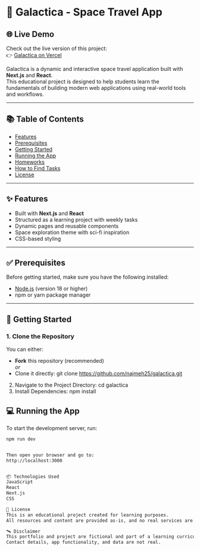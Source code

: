 # 🚀 Galactica - Space Travel App

## 🌐 Live Demo

Check out the live version of this project:  
👉 [Galactica on Vercel](https://nasa-collaboration.vercel.app/)

Galactica is a dynamic and interactive space travel application built with **Next.js** and **React**.  
This educational project is designed to help students learn the fundamentals of building modern web applications using real-world tools and workflows.

---

## 📚 Table of Contents

- [Features](#features)
- [Prerequisites](#prerequisites)
- [Getting Started](#getting-started)
- [Running the App](#running-the-app)
- [Homeworks](#homeworks)
- [How to Find Tasks](#how-to-find-tasks)
- [License](#license)

---

## ✨ Features

- Built with **Next.js** and **React**
- Structured as a learning project with weekly tasks
- Dynamic pages and reusable components
- Space exploration theme with sci-fi inspiration
- CSS-based styling

---

## ✅ Prerequisites

Before getting started, make sure you have the following installed:

- [Node.js](https://nodejs.org/) (version 18 or higher)
- npm or yarn package manager

---

## 🚀 Getting Started

### 1. Clone the Repository

You can either:
- **Fork** this repository (recommended)  
  *or*
- Clone it directly:
git clone https://github.com/najmeh25/galactica.git

2. Navigate to the Project Directory:
cd galactica
3. Install Dependencies:
npm install

## 💻 Running the App
To start the development server, run:
```bash
npm run dev


Then open your browser and go to:
http://localhost:3000


📦 Technologies Used
JavaScript
React
Next.js
CSS

📜 License
This is an educational project created for learning purposes.
All resources and content are provided as-is, and no real services are used or offered.

🛰️ Disclaimer
This portfolio and project are fictional and part of a learning curriculum.
Contact details, app functionality, and data are not real.




